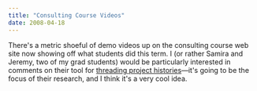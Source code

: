 ```yaml
---
title: "Consulting Course Videos"
date: 2008-04-18
---
```

There's a metric shoeful of demo videos up on the consulting course web site now showing off what students did this term.  I (or rather Samira and Jeremy, two of my grad students) would be particularly interested in comments on their tool for <a href="http://aperte.org/2008/04/18/threading-software-project-histories/">threading project histories</a>—it's going to be the focus of their research, and I think it's a very cool idea.
